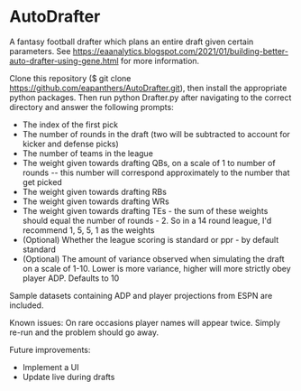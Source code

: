 # AutoDrafter

A fantasy football drafter which plans an entire draft given certain parameters. See https://eaanalytics.blogspot.com/2021/01/building-better-auto-drafter-using-gene.html for more information.

Clone this repository ($ git clone https://github.com/eapanthers/AutoDrafter.git), then install the appropriate python packages. Then run python Drafter.py after navigating to the correct directory and answer the following prompts:
  - The index of the first pick 
  - The number of rounds in the draft (two will be subtracted to account for kicker and defense picks)
  - The number of teams in the league
  - The weight given towards drafting QBs, on a scale of 1 to number of rounds -- this number will correspond approximately to the number that get picked
  - The weight given towards drafting RBs
  - The weight given towards drafting WRs
  - The weight given towards drafting TEs - the sum of these weights should equal the number of rounds - 2. So in a 14 round league, I'd recommend 1, 5, 5, 1 as the weights
  - (Optional) Whether the league scoring is standard or ppr - by default standard
  - (Optional) The amount of variance observed when simulating the draft on a scale of 1-10. Lower is more variance, higher will more strictly obey player ADP. Defaults to 10
 
 Sample datasets containing ADP and player projections from ESPN are included.
 
 Known issues:
 On rare occasions player names will appear twice. Simply re-run and the problem should go away.
 
 Future improvements:
   - Implement a UI
   - Update live during drafts
